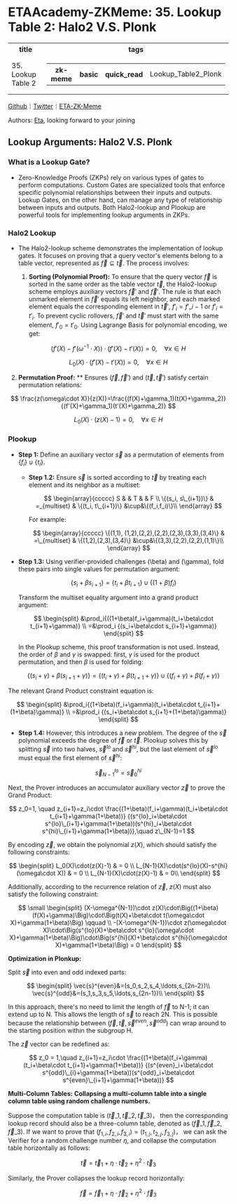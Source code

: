 # ETAAcademy-ZKMeme: 35. Lookup Table 2: Halo2 V.S. Plonk

<table>
  <tr>
    <th>title</th>
    <th>tags</th>
  </tr>
  <tr>
    <td>35. Lookup Table 2</td>
    <td>
      <table>
        <tr>
          <th>zk-meme</th>
          <th>basic</th>
          <th>quick_read</th>
          <td>Lookup_Table2_Plonk</td>
        </tr>
      </table>
    </td>
  </tr>
</table>

[Github](https://github.com/ETAAcademy)｜[Twitter](https://twitter.com/ETAAcademy)｜[ETA-ZK-Meme](https://github.com/ETAAcademy/ETAAcademy-ZK-Meme)

Authors: [Eta](https://twitter.com/pwhattie), looking forward to your joining

## Lookup Arguments: Halo2 V.S. Plonk

### What is a Lookup Gate?

- Zero-Knowledge Proofs (ZKPs) rely on various types of gates to perform computations. Custom Gates are specialized tools that enforce specific polynomial relationships between their inputs and outputs. Lookup Gates, on the other hand, can manage any type of relationship between inputs and outputs. Both Halo2-lookup and Plookup are powerful tools for implementing lookup arguments in ZKPs.

### Halo2 Lookup

- The Halo2-lookup scheme demonstrates the implementation of lookup gates. It focuses on proving that a query vector's elements belong to a table vector, represented as $\vec{f} \subseteq \vec{t}$. The process involves:

  1.  **Sorting (Polynomial Proof):**
      To ensure that the query vector $\vec{f}$ is sorted in the same order as the table vector $\vec{t},$ the Halo2-lookup scheme employs auxiliary vectors $\vec{f}'$ and $\vec{f}'.$ The rule is that each unmarked element in $\vec{f}'$ equals its left neighbor, and each marked element equals the corresponding element in $\vec{t}'$, $f'_i=f'\_{i-1}$ or $f'_i=t'_i$. To prevent cyclic rollovers, $\vec{f}'$ and $\vec{t}'$ must start with the same element, $f'_0=t'_0$. Using Lagrange Basis for polynomial encoding, we get:
      
$$
(f'(X)-f'(\omega^{-1}\cdot X))\cdot (f'(X)-t'(X)) = 0, \quad \forall x\in H
$$   
      
      
      
$$
L_0(X)\cdot(f'(X)-t'(X)) = 0, \quad \forall x\in H
$$
      
  2.  **Permutation Proof:**
  ** Ensures $(\vec{f}, \vec{f}')$ and $(\vec{t}, \vec{t}')$ satisfy certain permutation relations:

$$
\frac{z(\omega\cdot X)}{z(X)}=\frac{(f(X)+\gamma_1)(t(X)+\gamma_2)}{(f'(X)+\gamma_1)(t'(X)+\gamma_2)}
$$

$$
L_0(X)\cdot (z(X) - 1) = 0, \quad \forall x\in H
$$

### Plookup

- **Step 1:** Define an auxiliary vector $\vec{s}$ as a permutation of elements from $\{f_i\} \cup \{t_i\}$.

  - **Step 1.2:** Ensure $\vec{s}$ is sorted according to $\vec{t}$ by treating each element and its neighbor as a multiset:

    $$
    \begin{array}{ccccc}
    S &  & T  & & F \\
    \{(s_i, s\_{i+1})\} & =_{multiset} & \{(t_i, t\_{i+1})\} &\cup&\{(f_i,f_i)\}\\
    \end{array}
    $$

    For example:

    $$
    \begin{array}{ccccc}
    \{(1,1), (1,2),(2,2),(2,2),(2,3),(3,3),(3,4)\} & =\_{multiset} & \{(1,2),(2,3),(3,4)\} &\cup&\{(3,3),(2,2),(2,2),(1,1)\}\\
    \end{array}
    $$

- **Step 1.3:** Using verifier-provided challenges \(\beta\) and \(\gamma\), fold these pairs into single values for permutation argument:

  $$
  \{s_i + \beta s_{i+1}\}=\{t_i + \beta t_{i+1}\}\cup\{(1+\beta)f_i\}
  $$

  Transform the multiset equality argument into a grand product argument:

  $$
  \begin{split}
  &\prod_i{((1+\beta)f_i+\gamma)(t_i+\beta\cdot t_{i+1}+\gamma)} \\
  =&\prod_i
  {(s_i+\beta\cdot s_{i+1}+\gamma)}
  \end{split}
  $$

  In the Plookup scheme, this proof transformation is not used. Instead, the order of $\beta$ and $\gamma$ is swapped: first, $\gamma$ is used for the product permutation, and then $\beta$ is used for folding:

  $$
  \{(s_i+\gamma) + \beta (s_{i+1}+\gamma)\}=\{(t_i + \gamma) + \beta (t_{i+1}+\gamma)\}\cup\{(f_i+\gamma)+ \beta(f_i+\gamma)\}
  $$

The relevant Grand Product constraint equation is:

$$
\begin{split}
&\prod_i{(1+\beta)(f_i+\gamma)(t_i+\beta\cdot t_{i+1}+(1+\beta)\gamma)} \\
=&\prod_i
{(s_i+\beta\cdot s_{i+1}+(1+\beta)\gamma)}
\end{split}
$$

- **Step 1.4:** However, this introduces a new problem. The degree of the $\vec{s}$ polynomial exceeds the degree of $\vec{f}$ or $\vec{t}$. Plookup solves this by splitting $\vec{s}$ into two halves, $\vec{s}^{lo}$ and $\vec{s}^{hi}$, but the last element of $\vec{s}^{lo}$ must equal the first element of $\vec{s}^{hi}$:

$$
\vec{s}^{lo}_{N-1} = \vec{s}^{hi}_0
$$

Next, the Prover introduces an accumulator auxiliary vector $\vec{z}$ to prove the Grand Product:

$$
z_0=1, \quad z_{i+1}=z_i\cdot \frac{(1+\beta)(f_i+\gamma)(t_i+\beta\cdot t_{i+1}+\gamma(1+\beta))}
{(s^{lo}_i+\beta\cdot s^{lo}\_{i+1}+\gamma(1+\beta))(s^{hi}_i+\beta\cdot s^{hi}\_{i+1}+\gamma(1+\beta))},\quad z\_{N-1}=1
$$

By encoding $\vec{z}$, we obtain the polynomial $z(X)$, which should satisfy the following constraints:

$$
\begin{split}
L_0(X)\cdot(z(X)-1) & = 0 \\
L_{N-1}(X)\cdot(s^{lo}(X)-s^{hi}(\omega\cdot X)) & = 0 \\
L_{N-1}(X)\cdot(z(X)-1) & = 0\\
\end{split}
$$

Additionally, according to the recurrence relation of $\vec{z}$, $z(X)$ must also satisfy the following constraint:

$$
\small
\begin{split}
(X-\omega^{N-1})\cdot z(X)\cdot\Big((1+\beta)(f(X)+\gamma)\Big)\cdot\Big(t(X)+\beta\cdot t(\omega\cdot X)+\gamma(1+\beta)\Big) \qquad \\
-(X-\omega^{N-1})\cdot z(\omega\cdot X)\cdot\Big(s^{lo}(X)+\beta\cdot s^{lo}(\omega\cdot X)+\gamma(1+\beta)\Big)\cdot\Big(s^{hi}(X)+\beta\cdot s^{hi}(\omega\cdot X)+\gamma(1+\beta)\Big) = 0
\end{split}
$$

**Optimization in Plonkup:**

Split $\vec{s}$ into even and odd indexed parts:

$$
\begin{split}
\vec{s}^{even}&=(s_0,s_2,s_4,\ldots,s_{2n-2})\\
\vec{s}^{odd}&=(s_1,s_3,s_5,\ldots,s_{2n-1})\\
\end{split}
$$

In this approach, there's no need to limit the length of $\vec{f}$ to N-1; it can extend up to N. This allows the length of $\vec{s}$ to reach 2N. This is possible because the relationship between $(\vec{f}, \vec{t}, \vec{s}^{even}, \vec{s}^{odd})$ can wrap around to the starting position within the subgroup H.

The $\vec{z}$ vector can be redefined as:

$$
z_0 = 1,\quad z_{i+1}=z_i\cdot \frac{(1+\beta)(f_i+\gamma)(t_i+\beta\cdot t_{i+1}+\gamma(1+\beta))}
{(s^{even}_i+\beta\cdot s^{odd}\_{i}+\gamma(1+\beta))(s^{odd}_i+\beta\cdot s^{even}\_{i+1}+\gamma(1+\beta))}
$$

**Multi-Column Tables:**
**Collapsing a multi-column table into a single column table using random challenge numbers.** 

Suppose the computation table is $(\vec{t}\_1, \vec{t}\_2, \vec{t}\_3)$， then the corresponding lookup record should also be a three-column table, denoted as $(\vec{f}\_1,\vec{f}\_2,\vec{f}\_3)$. If we want to prove that $(f_{1,i},f_{2,i},f_{3,i})=(t_{1,j},t_{2,j},f_{3,j})$， we can ask the Verifier for a random challenge number $\eta$, and collapse the computation table horizontally as follows:

$$
\vec{t} = \vec{t}_1+\eta\cdot\vec{t}_2+\eta^2\cdot\vec{t}_3
$$

Similarly, the Prover collapses the lookup record horizontally:

$$
\vec{f} = \vec{f}_1+\eta\cdot\vec{f}_2+\eta^2\cdot\vec{f}_3
$$
